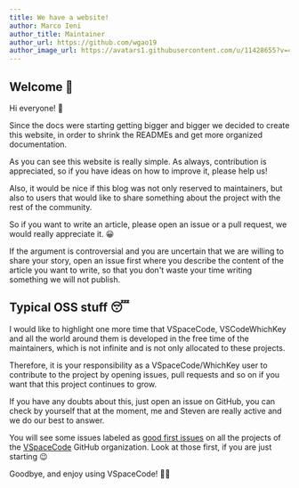 ```yaml
---
title: We have a website!
author: Marco Ieni
author_title: Maintainer
author_url: https://github.com/wgao19
author_image_url: https://avatars1.githubusercontent.com/u/11428655?v=4
---
```


## Welcome 🥳

Hi everyone! 👋

Since the docs were starting getting bigger and bigger we decided to create
this website, in order to shrink the READMEs and get more organized documentation.

As you can see this website is really simple. As always, contribution is
appreciated, so if you have ideas on how to improve it, please help us!

Also, it would be nice if this blog was not only reserved to maintainers, but also
to users that would like to share something about the project with the rest of the
community.

So if you want to write an article, please open an issue or a pull request, we
would really appreciate it. 😀

If the argument is controversial and you are uncertain that we are willing to
share your story, open an issue first where you describe the content of the article
you want to write, so that you don't waste your time writing something we will
not publish.

## Typical OSS stuff 😴

I would like to highlight one more time that VSpaceCode, VSCodeWhichKey and all the
world around them is developed in the free time of the maintainers, which is not
infinite and is not only allocated to these projects.

Therefore, it is your responsibility as a VSpaceCode/WhichKey user
to contribute to the project by opening issues, pull requests and so on if you
want that this project continues to grow.

If you have any doubts about this, just open an issue on GitHub, you can check by
yourself that at the moment, me and Steven are really active and we do our best
to answer.

You will see some issues labeled as [good first issues](https://github.com/VSpaceCode/VSpaceCode/issues?q=is%3Aissue+is%3Aopen+label%3A%22good+first+issue%22) on all the projects of the [VSpaceCode](https://github.com/VSpaceCode)
GitHub organization. Look at those first, if you are just starting 😉

Goodbye, and enjoy using VSpaceCode! ‍🧑‍🚀
